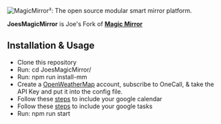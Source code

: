![MagicMirror²: The open source modular smart mirror platform. ](.github/header.png)

**JoesMagicMirror** is Joe's Fork of **[Magic Mirror](https://magicmirror.builders/)**

## Installation & Usage

- Clone this repository
- Run: cd JoesMagicMirror/
- Run: npm run install-mm
- Create a [OpenWeatherMap](https://openweathermap.org/) account, subscribe to OneCall, & take the API Key and put it into the config file.
- Follow these [steps](https://github.com/randomBrainstormer/MMM-GoogleCalendar?tab=readme-ov-file) to include your google calendar
- Follow these [steps](https://github.com/jayked/MMM-GoogleTasks) to include your google tasks
- Run: npm run start
